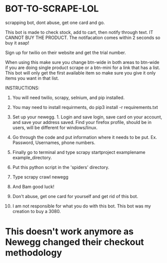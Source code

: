 # BOT-TO-SCRAPE-LOL
scrapping bot, dont abuse, get one card and go.

This bot is made to check stock, add to cart, then notify through text. IT CANNOT BUY THE PRODUCT. The notifacation comes within 2 seconds so buy it asap! 

Sign up for twilio on their website and get the trial number. 

When using this make sure you change btn-wide in both areas to btn-wide if you are doing single product scrape or a btn-mini for a link that has a list. This bot will only get the first available item so make sure you give it only items you want in that list.  

INSTRUCTIONS:

1. You will need twilio, scrapy, selnium, and pip installed. 

2. You may need to install requirments, do pip3 install -r requirements.txt 

3. Set up your newegg. 1. Login and save login, save card on your account, and save your address saved. Find your firefox profile, should be in users, will be different for windows/linux.

4. Go through the code and put information where it needs to be put. Ex. Password, Usernames, phone numbers. 

5. Finally go to terminal and type scrapy startproject examplename example_directory.

6. Put this python script in the 'spiders' directory.

7. Type scrapy crawl newegg

8. And Bam good luck!

9. Don't abuse, get one card for yourself and get rid of this bot.

10. I am not responsible for what you do with this bot. This bot was my creation to buy a 3080.

# This doesn't work anymore as Newegg changed their checkout methodology
